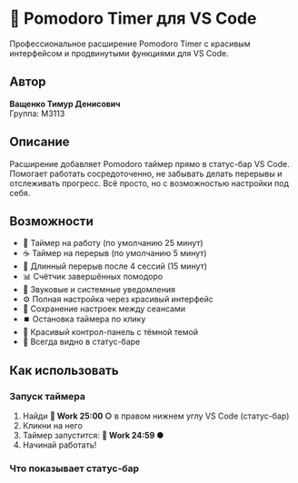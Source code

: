 # 🍅 Pomodoro Timer для VS Code

Профессиональное расширение Pomodoro Timer с красивым интерфейсом и продвинутыми функциями для VS Code.

## Автор

**Ващенко Тимур Денисович**  
Группа: М3113

## Описание

Расширение добавляет Pomodoro таймер прямо в статус-бар VS Code. Помогает работать сосредоточенно, не забывать делать перерывы и отслеживать прогресс. Всё просто, но с возможностью настройки под себя.

## Возможности

- 🍅 Таймер на работу (по умолчанию 25 минут)
- ☕ Таймер на перерыв (по умолчанию 5 минут)
- 🎯 Длинный перерыв после 4 сессий (15 минут)
- 📊 Счётчик завершённых помодоро
- 🔔 Звуковые и системные уведомления
- ⚙️ Полная настройка через красивый интерфейс
- 💾 Сохранение настроек между сеансами
- ⏹️ Остановка таймера по клику
- 🎨 Красивый контрол-панель с тёмной темой
- 📍 Всегда видно в статус-баре

## Как использовать

### Запуск таймера

1. Найди **🍅 Work 25:00 ○** в правом нижнем углу VS Code (статус-бар)
2. Кликни на него
3. Таймер запустится: **🍅 Work 24:59 ●**
4. Начинай работать!

### Что показывает статус-бар
